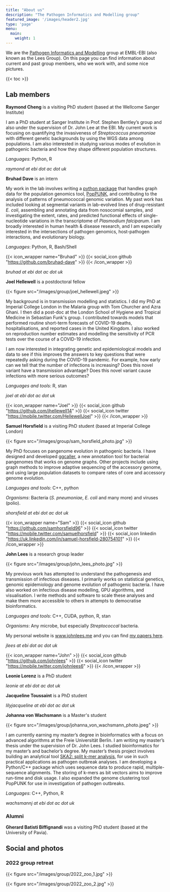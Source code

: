 ```yaml
---
title: "About us"
description: "The Pathogen Informatics and Modelling group"
featured_image: '/images/header2.jpg'
type: 'page'
menu:
  main:
    weight: 1
---
```


We are the [Pathogen Informatics and Modelling](https://www.ebi.ac.uk/research/lees/) group
at EMBL-EBI (also known as the Lees Group). On this page you can find information about
current and past group members, who we work with, and some nice pictures.

{{< toc >}}

## Lab members

**Raymond Cheng** is a visiting PhD student (based at the Wellcome Sanger Institute)

I am a PhD student at Sanger Institute in Prof. Stephen Bentley’s group and also under the supervision of Dr. John Lee at the EBI. My current work is focusing on quantifying the invasiveness of *Streptococcus pneumoniae* with different genetic backgrounds by using the WGS data among populations. I am also interested in studying various modes of evolution in pathogenic bacteria and how they shape different population structures. 

*Languages*: Python, R

_raymond at ebi dot ac dot uk_

**Bruhad Dave** is an intern

My work in the lab involves writing a [python package](https://github.com/bacpop/pp-netlib) that handles graph data for the population genomics tool, [PopPUNK](https://github.com/bacpop/PopPUNK), and contributing to the analysis of patterns of pneumococcal genomic variation. My past work has included looking at segmental variants in lab-evolved lines of drug-resistant _E. coli_, assembling and annotating data from nosocomial samples, and investigating the extent, rates, and predicted functional effects of single-nucleotide variations in the transcriptome of _Plasmodium falciparum_. I am broadly interested in human health & disease research, and I am especially interested in the intersections of pathogen genomics, host-pathogen interactions, and evolutionary biology. 

*Languages*: Python, R, Bash/Shell

{{< icon_wrapper name="Bruhad" >}}
    {{< social_icon github "https://github.com/bruhad-dave" >}}
{{< /icon_wrapper >}}

_bruhad at ebi dot ac dot uk_

**Joel Hellewell** is a postdoctoral fellow

{{< figure src="/images/group/joel_hellewell.jpeg" >}}

My background is in transmission modelling and statistics. I did my PhD at Imperial College London in the Malaria group with Tom Churcher and Azra Ghani. I then did a post-doc at the London School of Hygiene and Tropical Medicine in Sebastian Funk's group. I contributed towards models that performed routine short-term forecasts of COVID-19 deaths, hospitalisations, and reported cases in the United Kingdom. I also worked on reproduction number estimates and modelling the sensitivity of PCR tests over the course of a COVID-19 infection.

I am now interested in integrating genetic and epidemiological models and data to see if this improves the answers to key questions that were repeatedly asking during the COVID-19 pandemic. For example, how early can we tell that the number of infections is increasing? Does this novel variant have a transmission advantage? Does this novel variant cause infections with more serious outcomes?

*Languages and tools*: R, stan

_joel at ebi dot ac dot uk_

{{< icon_wrapper name="Joel" >}}
    {{< social_icon github "https://github.com/jhellewell14" >}}
    {{< social_icon twitter "https://mobile.twitter.com/HellewellJoel" >}}
{{< /icon_wrapper >}}

**Samuel Horsfield** is a visiting PhD student (based at Imperial College London)

{{< figure src="/images/group/sam_horsfield_photo.jpg" >}}

My PhD focuses on pangenome evolution in pathogenic bacteria. I have designed and
developed [ggcaller](https://github.com/samhorsfield96/ggCaller), a new annotation tool
for bacterial pangenomes that works on genome graphs. Other projects include using
graph methods to improve adaptive sequencing of the accessory genome, and using
large population datasets to compare rates of core and accessory genome evolution.

*Languages and tools*: C++, python

*Organisms*: Bacteria (*S. pneumoniae*, *E. coli* and many more) and viruses (polio).

_shorsfield at ebi dot ac dot uk_

{{< icon_wrapper name="Sam" >}}
    {{< social_icon github "https://github.com/samhorsfield96" >}}
    {{< social_icon twitter "https://mobile.twitter.com/samuelhorsfield" >}}
    {{< social_icon linkedin "https://uk.linkedin.com/in/samuel-horsfield-280754101" >}}
{{< /icon_wrapper >}}

**John Lees** is a research group leader

{{< figure src="/images/group/john_lees_photo.jpg" >}}

My previous work has attempted to understand the pathogenesis and transmission
of infectious diseases. I primarily works on statistical genetics, genomic epidemiology and
genome evolution of pathogenic bacteria. I have also worked on infectious disease
modelling, GPU algorithms, and visualisation. I write methods and software to scale
these analyses and make them more accessible to others in attempts to democratise bioinformatics.

*Languages and tools*: C++, CUDA, python, R, stan

*Organisms*: Any microbe, but especially *Streptococcal* bacteria.

My personal website is www.johnlees.me and you can find [my papers here](https://scholar.google.co.uk/citations?user=UVV3P4UAAAAJ&hl=en).

_jlees at ebi dot ac dot uk_

{{< icon_wrapper name="John" >}}
    {{< social_icon github "https://github.com/johnlees" >}}
    {{< social_icon twitter "https://mobile.twitter.com/johnlees6" >}}
{{< /icon_wrapper >}}

**Leonie Lorenz** is a PhD student

_leonie at ebi dot ac dot uk_

**Jacqueline Toussaint** is a PhD student

_lilyjacqueline at ebi dot ac dot uk_

**Johanna von Wachsmann** is a Master's student

{{< figure src="/images/group/johanna_von_wachsmann_photo.jpeg" >}}

I am currently earning my master’s degree in bioinformatics with a focus on advanced algorithms at the Freie Universität Berlin. I am writing my master’s thesis under the supervision of Dr. John Lees.
I studied bioinformatics for my master’s and bachelor’s degree. My master’s thesis project involves building an analytical tool [SKA2: split k-mer analysis](https://github.com/bacpop/SKA2), for use in such practical applications as pathogen outbreak analyses. I am developing a Python/C++ package which uses sequence data to produce rapid, multiple-sequence alignments. The storing of k-mers as bit vectors aims to improve run-time and disk usage. I also expanded the genome clustering tool PopPUNK for use in investigation of pathogen outbreaks.

*Languages*: C++, Python, R

_wachsmannj at ebi dot ac dot uk_


### Alumni

**Gherard Batisti Biffignandi** was a visiting PhD student (based at the University of Pavia).
## Social and photos

### 2022 group retreat

{{< figure src="/images/group/2022_zoo_1.jpg" >}}

{{< figure src="/images/group/2022_zoo_2.jpg" >}}
